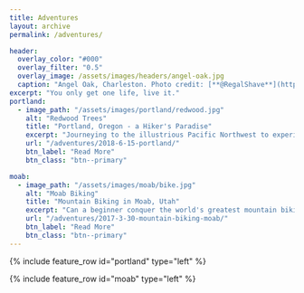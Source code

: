 ```yaml
---
title: Adventures
layout: archive
permalink: /adventures/

header:
  overlay_color: "#000"
  overlay_filter: "0.5"
  overlay_image: /assets/images/headers/angel-oak.jpg
  caption: "Angel Oak, Charleston. Photo credit: [**@RegalShave**](https://pixabay.com/en/users/RegalShave-4390647/)"
excerpt: "You only get one life, live it."
portland:
  - image_path: "/assets/images/portland/redwood.jpg"
    alt: "Redwood Trees"
    title: "Portland, Oregon - a Hiker's Paradise"
    excerpt: "Journeying to the illustrious Pacific Northwest to experience the wonderful outdoors. We ventured through over 30 miles of Portland's incredible trails."
    url: "/adventures/2018-6-15-portland/"
    btn_label: "Read More"
    btn_class: "btn--primary"

moab:
  - image_path: "/assets/images/moab/bike.jpg"
    alt: "Moab Biking"
    title: "Mountain Biking in Moab, Utah"
    excerpt: "Can a beginner conquer the world's greatest mountain biking?"
    url: "/adventures/2017-3-30-mountain-biking-moab/"
    btn_label: "Read More"
    btn_class: "btn--primary"
---
```

{% include feature_row id="portland" type="left" %}

{% include feature_row id="moab" type="left" %}
